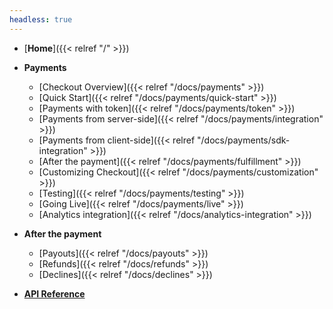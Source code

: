 ```yaml
---
headless: true
---
```


- [**Home**]({{< relref "/" >}})
- **Payments**
  - [Checkout Overview]({{< relref "/docs/payments" >}})
  - [Quick Start]({{< relref "/docs/payments/quick-start" >}})
  - [Payments with token]({{< relref "/docs/payments/token" >}})
  - [Payments from server-side]({{< relref "/docs/payments/integration" >}})
  - [Payments from client-side]({{< relref "/docs/payments/sdk-integration" >}})
  - [After the payment]({{< relref "/docs/payments/fulfillment" >}})
  - [Customizing Checkout]({{< relref "/docs/payments/customization" >}})
  - [Testing]({{< relref "/docs/payments/testing" >}})
  - [Going Live]({{< relref "/docs/payments/live" >}})
  - [Analytics integration]({{< relref "/docs/analytics-integration" >}})
- **After the payment**
  - [Payouts]({{< relref "/docs/payouts" >}})
  - [Refunds]({{< relref "/docs/refunds" >}})
  - [Declines]({{< relref "/docs/declines" >}})

- [**API Reference**](/api)